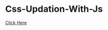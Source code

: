 # Css-Updation-With-Js
<a href="https://stharohit.github.io/loading-page-animation/">Click Here </a>
